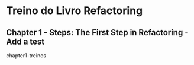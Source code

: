 # Treino do Livro Refactoring

## Chapter 1 - Steps: The First Step in Refactoring - Add a test
chapter1-treinos